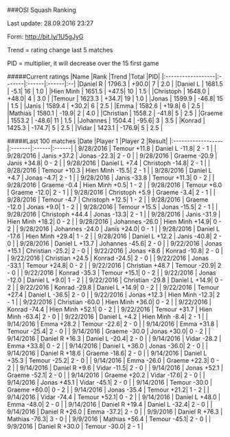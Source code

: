 ###OSI Squash Ranking

Last update: 28.09.2016 23:27

Form: http://bit.ly/1U5gJyG

Trend = rating change last 5 matches

PID = multiplier, it will decrease over the 15 first game

#####Current ratings
|Name              |Rank   |Trend |Total  |PID|
|:------------------|:-------|:------|:------|:--|
|Daniel R           | 1796.3 | +90.0| 7 | 2.0 |
|Daniel L           | 1681.5 | -5.1| 16 | 1.0 |
|Hien Minh          | 1651.5 | +47.5| 10 | 1.5 |
|Christoph          | 1648.0 | +48.0| 4 | 3.0 |
|Temour             | 1623.3 | +34.7| 19 | 1.0 |
|Jonas              | 1599.9 | -46.8| 15 | 1.5 |
|Janis              | 1589.4 | +30.2| 6 | 2.5 |
|Emma               | 1582.6 | +19.8| 6 | 2.5 |
|Mathias            | 1580.1 | -19.9| 2 | 4.0 |
|Christian          | 1558.2 | -41.8| 5 | 2.5 |
|Graeme             | 1553.2 | -48.6| 11 | 1.5 |
|Johannes           | 1504.4 | -95.6| 3 | 3.5 |
|Konrad             | 1425.3 | -174.7| 5 | 2.5 |
|Vidar              | 1423.1 | -176.9| 5 | 2.5 |

#####Last 100 matches
|Date              |Player 1   |Player 2 |Result| 
|:------------------|:-------|:------|:------|
| 9/28/2016 | Temour +11.8 | Daniel L -11.8| 2 - 1 |
| 9/28/2016 | Janis +37.2 | Jonas -22.3| 2 - 0 |
| 9/28/2016 | Graeme -20.9 | Janis +34.8| 0 - 2 |
| 9/28/2016 | Daniel L +7.4 | Christoph -14.8| 2 - 1 |
| 9/28/2016 | Temour +10.3 | Hien Minh -15.5| 2 - 1 |
| 9/28/2016 | Daniel L +4.7 | Jonas -4.7| 2 - 1 |
| 9/28/2016 | Janis -33.8 | Temour +11.3| 0 - 2 |
| 9/28/2016 | Graeme -0.4 | Hien Minh +0.5| 1 - 2 |
| 9/28/2016 | Temour +6.0 | Graeme -12.0| 2 - 1 |
| 9/28/2016 | Christoph +5.9 | Graeme -3.4| 2 - 1 |
| 9/28/2016 | Temour -4.7 | Christoph +12.5| 1 - 2 |
| 9/28/2016 | Graeme -12.0 | Jonas +9.0| 1 - 2 |
| 9/28/2016 | Temour +15.5 | Jonas -15.5| 2 - 1 |
| 9/28/2016 | Christoph +44.4 | Jonas -13.3| 2 - 1 |
| 9/28/2016 | Janis -31.9 | Hien Minh +18.2| 0 - 2 |
| 9/28/2016 | Johannes -26.0 | Hien Minh +14.9| 0 - 2 |
| 9/28/2016 | Johannes -24.0 | Janis +24.0| 0 - 1 |
| 9/28/2016 | Daniel L -17.6 | Hien Minh +29.4| 1 - 2 |
| 9/28/2016 | Daniel L +12.2 | Janis -40.8| 2 - 0 |
| 9/28/2016 | Daniel L +13.7 | Johannes -45.6| 2 - 0 |
| 9/22/2016 | Jonas +15.1 | Christian -25.2| 2 - 0 |
| 9/22/2016 | Jonas +8.6 | Konrad -10.8| 2 - 0 |
| 9/22/2016 | Christian +24.5 | Konrad -24.5| 2 - 0 |
| 9/22/2016 | Jonas -33.1 | Temour +24.8| 0 - 2 |
| 9/22/2016 | Christian +48.7 | Temour -20.9| 2 - 0 |
| 9/22/2016 | Konrad -35.3 | Temour +15.1| 0 - 2 |
| 9/22/2016 | Jonas -12.0 | Daniel L +9.0| 1 - 2 |
| 9/22/2016 | Christian -29.8 | Daniel L +14.9| 0 - 2 |
| 9/22/2016 | Konrad -29.8 | Daniel L +14.9| 0 - 2 |
| 9/22/2016 | Temour +27.4 | Daniel L -36.5| 2 - 0 |
| 9/22/2016 | Jonas +12.3 | Hien Minh -12.3| 2 - 1 |
| 9/22/2016 | Christian -60.0 | Hien Minh +36.0| 0 - 2 |
| 9/22/2016 | Konrad -74.4 | Hien Minh +52.1| 0 - 2 |
| 9/22/2016 | Temour +31.7 | Hien Minh -63.4| 2 - 0 |
| 9/22/2016 | Daniel L +4.2 | Hien Minh -8.4| 2 - 1 |
| 9/14/2016 | Emma +28.2 | Temour -22.6| 2 - 0 |
| 9/14/2016 | Emma +31.8 | Temour -25.4| 2 - 0 |
| 9/14/2016 | Graeme -30.0 | Jonas +30.0| 0 - 2 |
| 9/14/2016 | Daniel R +16.3 | Daniel L -20.4| 2 - 0 |
| 9/14/2016 | Vidar -28.2 | Emma +33.8| 0 - 2 |
| 9/14/2016 | Daniel L +36.0 | Jonas -36.0| 2 - 0 |
| 9/14/2016 | Daniel R +18.6 | Graeme -18.6| 2 - 0 |
| 9/14/2016 | Daniel L +35.3 | Temour -25.2| 2 - 0 |
| 9/14/2016 | Emma -26.0 | Graeme +22.3| 0 - 2 |
| 9/14/2016 | Daniel R +9.6 | Vidar -11.5| 2 - 0 |
| 9/14/2016 | Jonas +52.1 | Graeme -52.1| 2 - 0 |
| 9/14/2016 | Graeme +20.2 | Vidar -17.6| 2 - 0 |
| 9/14/2016 | Jonas +45.1 | Vidar -45.1| 2 - 0 |
| 9/14/2016 | Temour -30.0 | Graeme +60.0| 0 - 2 |
| 9/14/2016 | Jonas -35.4 | Temour +21.2| 1 - 2 |
| 9/14/2016 | Vidar -74.4 | Temour +52.1| 0 - 2 |
| 9/14/2016 | Daniel L +48.0 | Emma -48.0| 2 - 0 |
| 9/14/2016 | Daniel R +19.4 | Daniel L -32.4| 2 - 0 |
| 9/14/2016 | Daniel R +26.0 | Emma -37.2| 2 - 0 |
| 9/9/2016 | Daniel R +76.3 | Mathias -76.3| 3 - 0 |
| 9/9/2016 | Mathias +56.4 | Temour -45.1| 2 - 0 |
| 9/9/2016 | Daniel R +30.0 | Temour -30.0| 2 - 1 |
